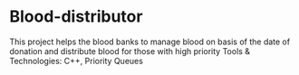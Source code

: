 # Blood-distributor
This project helps the blood banks to manage blood on basis of the date of donation and distribute blood for those with high priority                  Tools &amp; Technologies: C++, Priority Queues
